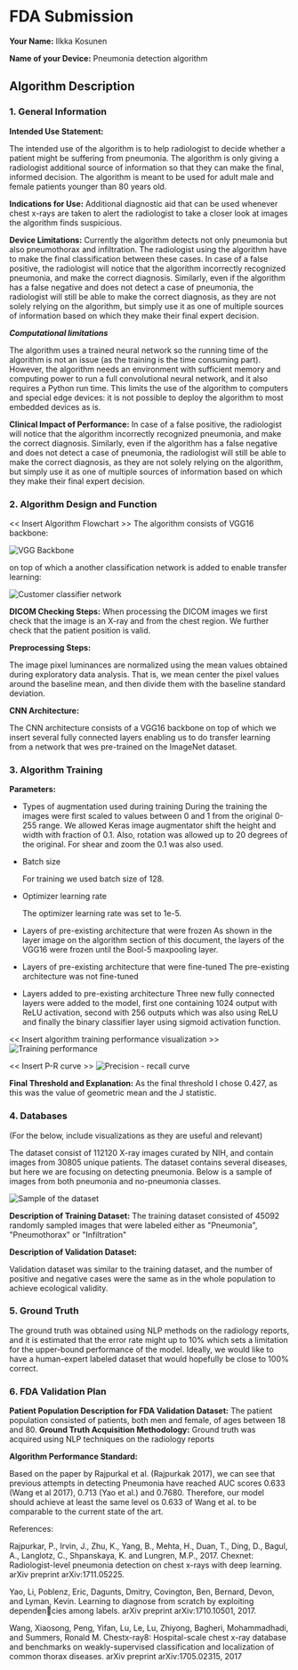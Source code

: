 # FDA  Submission

**Your Name:** Ilkka Kosunen

**Name of your Device:**
Pneumonia detection algorithm

## Algorithm Description 

### 1. General Information

**Intended Use Statement:** 

The intended use of the algorithm is to help radiologist to decide whether a patient might be suffering from pneumonia. The algorithm is only giving a radiologist additional source of information so that they can make the final, informed decision. The algorithm is meant to be used for adult male and female patients younger than 80 years old.

**Indications for Use:**
Additional diagnostic aid that can be used whenever chest x-rays are taken to alert the radiologist to take a closer look at images the algorithm finds suspicious.

**Device Limitations:**
Currently the algorithm detects not only pneumonia but also pneumothorax and infiltration. The radiologist using the algorithm have to make the final classification between these cases. In case of a false positive, the radiologist will notice that the algorithm incorrectly recognized pneumonia, and make the correct diagnosis. Similarly, even if the algorithm has a false negative and does not detect a case of pneumonia, the radiologist will still be able to make the correct diagnosis, as they are not solely relying on the algorithm, but simply use it as one of multiple sources of information based on which they make their final expert decision.

***Computational limitations***

The algorithm uses a trained neural network so the running time of the algorithm is not an issue (as the training is the time consuming part). However, the algorithm needs an environment with sufficient memory and computing power to run a full convolutional neural network, and it also requires a Python run time. This limits the use of the algorithm to computers and special edge devices: it is not possible to deploy the algorithm to most embedded devices as is.

**Clinical Impact of Performance:**
In case of a false positive, the radiologist will notice that the algorithm incorrectly recognized pneumonia, and make the correct diagnosis. Similarly, even if the algorithm has a false negative and does not detect a case of pneumonia, the radiologist will still be able to make the correct diagnosis, as they are not solely relying on the algorithm, but simply use it as one of multiple sources of information based on which they make their final expert decision.
	

### 2. Algorithm Design and Function

<< Insert Algorithm Flowchart >>
The algorithm consists of VGG16 backbone:

![VGG Backbone](vgg.jpg)

on top of which a another classification network is
added to enable transfer learning:

![Customer classifier network](mynn.jpg)



**DICOM Checking Steps:**
When processing the DICOM images we first check that the
image is an X-ray and from the chest region. We further
check that the patient position is valid.

**Preprocessing Steps:**

The image pixel luminances are normalized using the 
mean values obtained during exploratory data analysis. 
That is, we mean center the pixel values around the baseline
mean, and then divide them with the baseline standard deviation.

**CNN Architecture:**

The CNN architecture consists of a VGG16 backbone on top
of which we insert several fully connected layers enabling
us to do transfer learning from a network that wes pre-trained
on the ImageNet dataset.

### 3. Algorithm Training

**Parameters:**
* Types of augmentation used during training
  During the training the images were first scaled to 
  values between 0 and 1 from the original 0-255 range.
  We allowed Keras image augmentator shift the height and
  width with fraction of 0.1. Also, rotation was allowed up to
  20 degrees of the original. For shear and zoom the 0.1 was
  also used.
  
* Batch size
  
  For training we used batch size of 128.
  
* Optimizer learning rate
  
  The optimizer learning rate was set to 1e-5.
  
* Layers of pre-existing architecture that were frozen
  As shown in the layer image on the algorithm section of this
  document, the layers of the VGG16 were frozen until the 
  Bool-5 maxpooling layer.
* Layers of pre-existing architecture that were fine-tuned
  The pre-existing architecture was not fine-tuned
* Layers added to pre-existing architecture
  Three new fully connected layers were added to the model,
  first one containing 1024 output with ReLU activation, second 
  with 256 outputs which was also using ReLU and finally the 
  binary classifier layer using sigmoid activation function.
  
<< Insert algorithm training performance visualization >> 
![Training performance](training_performance.png)

<< Insert P-R curve >>
![Precision - recall curve](precision_recall.png)

**Final Threshold and Explanation:**
As the final threshold I chose 0.427, as this was the value
of geometric mean and the J statistic.

### 4. Databases
 (For the below, include visualizations as they are useful and relevant)

The dataset consist of 112120 X-ray images curated by NIH, and contain images from 30805 unique
patients. The dataset contains several diseases, but here we are focusing on detecting 
pneumonia. Below is a sample of images from both pneumonia and no-pneumonia classes.

![Sample of the dataset](sample_data.png)

**Description of Training Dataset:** 
The training dataset consisted of 45092 randomly sampled images
that were labeled either as "Pneumonia", "Pneumothorax" or 
"Infiltration"

**Description of Validation Dataset:** 

Validation dataset was similar to the training dataset, and the number of
positive and negative cases were the same as in the whole population to
achieve ecological validity.

### 5. Ground Truth

The ground truth was obtained using NLP methods on the 
radiology reports, and it is estimated that the error
rate might up to 10% which sets a limitation for the upper-bound
performance of the model. Ideally, we would like to have a
human-expert labeled dataset that would hopefully be
close to 100% correct.

### 6. FDA Validation Plan

**Patient Population Description for FDA Validation Dataset:**
The patient population consisted of patients, both men and female, of ages between
18 and 80. 
**Ground Truth Acquisition Methodology:**
Ground truth was acquired using NLP techniques on the radiology reports

**Algorithm Performance Standard:**

Based on the paper by Rajpurkal et al. (Rajpurkak 2017), we can see that previous
attempts in detecting Pneumonia have reached AUC scores 0.633 (Wang et al 2017),
0.713 (Yao et al.) and 0.7680. Therefore, our model should achieve at least the same
level os 0.633 of Wang et al. to be comparable to the current state of the art.


References:

Rajpurkar, P., Irvin, J., Zhu, K., Yang, B., Mehta, H., Duan, T., Ding, D., Bagul, A., Langlotz, C., Shpanskaya, K. and Lungren, M.P., 2017. Chexnet: Radiologist-level pneumonia detection on chest x-rays with deep learning. arXiv preprint arXiv:1711.05225.

Yao, Li, Poblenz, Eric, Dagunts, Dmitry, Covington,  Ben, Bernard, Devon, and Lyman, Kevin. Learning  to diagnose from scratch by exploiting dependencies among labels. arXiv preprint arXiv:1710.10501, 2017.

Wang, Xiaosong, Peng, Yifan, Lu, Le, Lu, Zhiyong,
Bagheri, Mohammadhadi, and Summers, Ronald M.
Chestx-ray8: Hospital-scale chest x-ray database
and benchmarks on weakly-supervised classification
and localization of common thorax diseases. arXiv
preprint arXiv:1705.02315, 2017